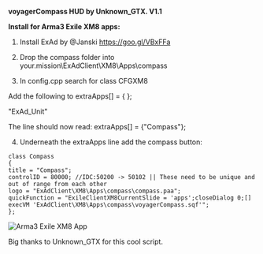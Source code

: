 **voyagerCompass HUD by Unknown_GTX. V1.1**

**Install for Arma3 Exile XM8 apps:**

1. Install ExAd by @Janski https://goo.gl/VBxFFa

2. Drop the compass folder into your.mission\ExAdClient\XM8\Apps\compass
   
3. In config.cpp search for class CFGXM8

Add the following to extraApps[] = { };

"ExAd_Unit" 

The line should now read:  extraApps[] = {"Compass"};

4. Underneath the extraApps line add the compass button:
```
class Compass 
{
title = "Compass";
controlID = 80000; //IDC:50200 -> 50102 || These need to be unique and out of range from each other
logo = "ExAdClient\XM8\Apps\compass\compass.paa";
quickFunction = "ExileClientXM8CurrentSlide = 'apps';closeDialog 0;[] execVM 'ExAdClient\XM8\Apps\compass\voyagerCompass.sqf'";
};		
```

![Arma3 Exile XM8 App](https://raw.githubusercontent.com/aussie-battler/voyagerCompass-by-Unknown_GTX/master/2017.jpg)

Big thanks to Unknown_GTX for this cool script.
